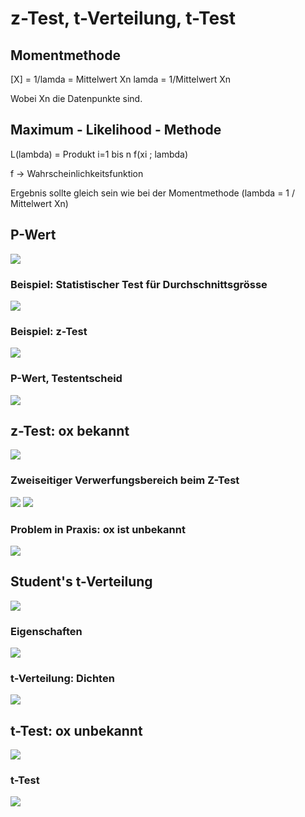 # z-Test, t-Verteilung, t-Test

## Momentmethode

[X] = 1/lamda = Mittelwert Xn
lamda = 1/Mittelwert Xn

Wobei Xn die Datenpunkte sind.

## Maximum - Likelihood - Methode
L(lambda) = Produkt i=1 bis n f(xi ; lambda)

f -> Wahrscheinlichkeitsfunktion

Ergebnis sollte gleich sein wie bei der Momentmethode
(lambda = 1 / Mittelwert Xn)

## P-Wert
![](2018-11-02-13-28-13.png)

### Beispiel: Statistischer Test für Durchschnittsgrösse
![](2018-11-02-13-32-38.png)

### Beispiel: z-Test
![](2018-11-02-13-33-53.png)

### P-Wert, Testentscheid
![](2018-11-02-13-35-01.png)

## z-Test: ox bekannt
![](2018-11-02-13-35-45.png)

### Zweiseitiger Verwerfungsbereich beim Z-Test
![](2018-11-02-13-37-21.png)
![](2018-11-02-13-38-07.png)

### Problem in Praxis: ox ist unbekannt
![](2018-11-02-13-39-29.png)

## Student's t-Verteilung
![](2018-11-02-13-40-22.png)

### Eigenschaften
![](2018-11-02-13-44-25.png)

### t-Verteilung: Dichten
![](2018-11-02-13-45-20.png)

## t-Test: ox unbekannt
![](2018-11-02-13-47-05.png)

### t-Test
![](2018-11-02-13-47-43.png)
